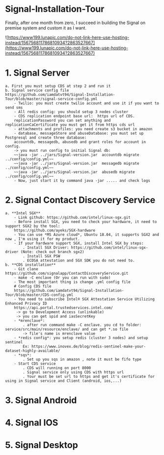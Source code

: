 
# Signal-Installation-Tour
Finally, after one month from zero, I succeed in building the Signal on premise system and custom it as I want.

![https://www199.lunapic.com/do-not-link-here-use-hosting-instead/156756811786810934?2863527667](https://www199.lunapic.com/do-not-link-here-use-hosting-instead/156756811786810934?2863527667)
# 1. Signal Server
	a. First you must setup CDS at step 2 and run it
	b. Signal service config file
	https://github.com/iamdatvt94/Signal-Installation-Tour/blob/master/signal-service-config.yml
		- Twilio: you must create twilio account and use it if you want to send sms
		- All redis config: you should setup 3 nodes cluster
		- CDS replication endpoint base url:  https url of CDS. 
		replicationPassword you can set anything and replicationCaCertificate you must get it from https cds url
		- attachments and profiles: you need create s3 bucket in amazon
		- database, messageStore and abuseDatabase: you must set up Postgresql and create three database: 
		accountdb, messagedb, abusedb and grant roles for account in config.
		-> you must run config to initial Signal db:
		~~java -jar ../jars/Signal-version.jar  accountdb migrate  ../config/config.yml~~
		~~java -jar ../jars/Signal-version.jar  messagedb migrate  ../config/config.yml~~
		~~java -jar ../jars/Signal-version.jar  abusedb migrate  ../config/config.yml~~
		- Now, just start it by command java -jar ..... and check logs

# 2. Signal Contact Discovery Service
    a. **Intel SGX**
        - Link github: https://github.com/intel/linux-sgx.git
        - Before install SGX, you need to check your hardware, it need to support SGX2 by the tool:
        https://github.com/ayeks/SGX-hardware
        - You can use *MS Azure cloud*, Ubuntu 18.04, it supports SGX2 and now , I'm using it for my product.
        - If your hardware support SGX, install Intel SGX by steps:
            . Install SGX Driver: https://github.com/intel/linux-sgx-driver (Note: check out branch sgx2)
            . Install SGX PSW
            . ECDSA attestation and SGX SDK you do not need to.
    b. **CDS installation**
        - Git clone https://github.com/signalapp/ContactDiscoveryService.git
        - make -C enclave (Or you can run with sudo)
        - The most important thing is change .yml config file
        # Config CDS file
        https://github.com/iamdatvt94/Signal-Installation-Tour/blob/master/CDS-config.yml
        - You need to subscribe Intel® SGX Attestation Service Utilizing Enhanced Privacy ID
        https://api.portal.trustedservices.intel.com/
         -> go to Development Access (unlinkable)
         -> you can get spid and iasSecretKey
        - *mrenclave*:
            . after run command make -C enclave. you cd to folder: service/src/main/resource/enclave/ and can get *.so file
            -> file's name is mrenclave value
        - *redis config*: you setup redis (cluster 3 nodes) and setup sentinel 
            Ex: https://www.inovex.de/blog/redis-sentinel-make-your-dataset-highly-available/
        - *sqs*:
            . Set up you sqs in amazon , note it must be fifo type
        - Start CDS service
            . CDS will running on port 8000
            . Signal service only using CDS with https url
            . Your must be set url to https and get it's certificate for using in Signal service and Client (android, ios,...)
# 3. Signal Android

# 4. Signal IOS

# 5. Signal Desktop


